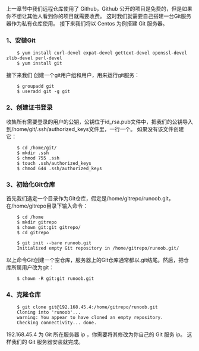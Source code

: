 上一章节中我们远程仓库使用了 Github，Github 公开的项目是免费的，但是如果你不想让其他人看到你的项目就需要收费。 这时我们就需要自己搭建一台Git服务器作为私有仓库使用。 接下来我们将以 Centos 为例搭建 Git 服务器。

### 1、安装Git

```
    $ yum install curl-devel expat-devel gettext-devel openssl-devel zlib-devel perl-devel
    $ yum install git
```

接下来我们 创建一个git用户组和用户，用来运行git服务：

```
    $ groupadd git
    $ useradd git -g git
```

### 2、创建证书登录

收集所有需要登录的用户的公钥，公钥位于id_rsa.pub文件中，把我们的公钥导入到/home/git/.ssh/authorized_keys文件里，一行一个。 如果没有该文件创建它：

```
    $ cd /home/git/
    $ mkdir .ssh
    $ chmod 755 .ssh
    $ touch .ssh/authorized_keys
    $ chmod 644 .ssh/authorized_keys
```

### 3、初始化Git仓库

首先我们选定一个目录作为Git仓库，假定是/home/gitrepo/runoob.git，在/home/gitrepo目录下输入命令：

```
    $ cd /home
    $ mkdir gitrepo
    $ chown git:git gitrepo/
    $ cd gitrepo

    $ git init --bare runoob.git
    Initialized empty Git repository in /home/gitrepo/runoob.git/
```

以上命令Git创建一个空仓库，服务器上的Git仓库通常都以.git结尾。然后，把仓库所属用户改为git：

```
    $ chown -R git:git runoob.git
```

### 4、克隆仓库

```
    $ git clone git@192.168.45.4:/home/gitrepo/runoob.git
    Cloning into 'runoob'...
    warning: You appear to have cloned an empty repository.
    Checking connectivity... done.
```

192.168.45.4 为 Git 所在服务器 ip ，你需要将其修改为你自己的 Git 服务 ip。 这样我们的 Git 服务器安装就完成。